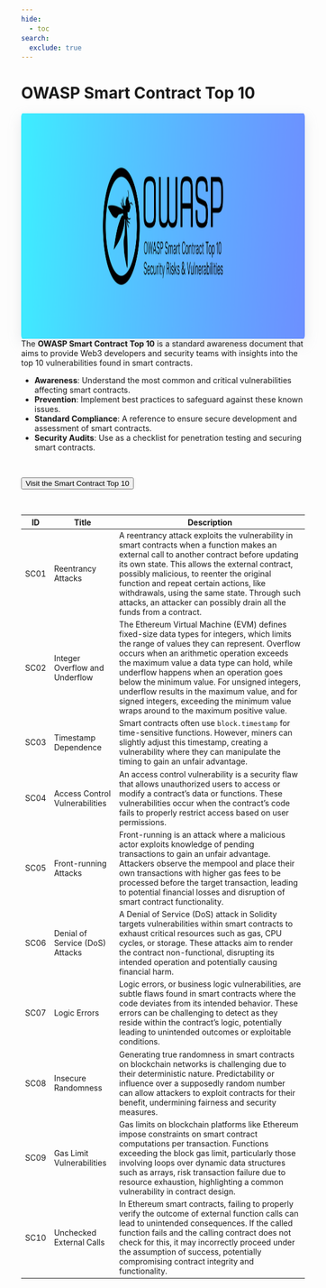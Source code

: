 ```yaml
---
hide:
  - toc
search:
  exclude: true
---
```


# OWASP Smart Contract Top 10

<img src="../assets/sctop10.png" 
     align="right" 
     style="border-radius: 3px; margin-left: 5em; box-shadow: rgba(149, 157, 165, 0.2) 0px 8px 24px;" 
     width="550px" 
     height="400px">


The **OWASP Smart Contract Top 10** is a standard awareness document that aims to provide Web3 developers and security teams with insights into the top 10 vulnerabilities found in smart contracts.

- **Awareness**: Understand the most common and critical vulnerabilities affecting smart contracts.
- **Prevention**: Implement best practices to safeguard against these known issues.
- **Standard Compliance**: A reference to ensure secure development and assessment of smart contracts.
- **Security Audits**: Use as a checklist for penetration testing and securing smart contracts.

<br>

<button class="scs-button" onclick="window.location.href='https://owasp.org/www-project-smart-contract-top-10/';"> Visit the Smart Contract Top 10</button>

<br>

| **ID**  | **Title**                           | **Description**                                                                                                                                                                                                                                  |
|---------|-------------------------------------|--------------------------------------------------------------------------------------------------------------------------------------------------------------------------------------------------------------------------------------------------|
| SC01    | Reentrancy Attacks                 | A reentrancy attack exploits the vulnerability in smart contracts when a function makes an external call to another contract before updating its own state. This allows the external contract, possibly malicious, to reenter the original function and repeat certain actions, like withdrawals, using the same state. Through such attacks, an attacker can possibly drain all the funds from a contract. |
| SC02    | Integer Overflow and Underflow     | The Ethereum Virtual Machine (EVM) defines fixed-size data types for integers, which limits the range of values they can represent. Overflow occurs when an arithmetic operation exceeds the maximum value a data type can hold, while underflow happens when an operation goes below the minimum value. For unsigned integers, underflow results in the maximum value, and for signed integers, exceeding the minimum value wraps around to the maximum positive value. |
| SC03    | Timestamp Dependence               | Smart contracts often use `block.timestamp` for time-sensitive functions. However, miners can slightly adjust this timestamp, creating a vulnerability where they can manipulate the timing to gain an unfair advantage.                         |
| SC04    | Access Control Vulnerabilities     | An access control vulnerability is a security flaw that allows unauthorized users to access or modify a contract’s data or functions. These vulnerabilities occur when the contract’s code fails to properly restrict access based on user permissions. |
| SC05    | Front-running Attacks              | Front-running is an attack where a malicious actor exploits knowledge of pending transactions to gain an unfair advantage. Attackers observe the mempool and place their own transactions with higher gas fees to be processed before the target transaction, leading to potential financial losses and disruption of smart contract functionality. |
| SC06    | Denial of Service (DoS) Attacks    | A Denial of Service (DoS) attack in Solidity targets vulnerabilities within smart contracts to exhaust critical resources such as gas, CPU cycles, or storage. These attacks aim to render the contract non-functional, disrupting its intended operation and potentially causing financial harm. |
| SC07    | Logic Errors                       | Logic errors, or business logic vulnerabilities, are subtle flaws found in smart contracts where the code deviates from its intended behavior. These errors can be challenging to detect as they reside within the contract’s logic, potentially leading to unintended outcomes or exploitable conditions. |
| SC08    | Insecure Randomness                | Generating true randomness in smart contracts on blockchain networks is challenging due to their deterministic nature. Predictability or influence over a supposedly random number can allow attackers to exploit contracts for their benefit, undermining fairness and security measures. |
| SC09    | Gas Limit Vulnerabilities          | Gas limits on blockchain platforms like Ethereum impose constraints on smart contract computations per transaction. Functions exceeding the block gas limit, particularly those involving loops over dynamic data structures such as arrays, risk transaction failure due to resource exhaustion, highlighting a common vulnerability in contract design. |
| SC10    | Unchecked External Calls           | In Ethereum smart contracts, failing to properly verify the outcome of external function calls can lead to unintended consequences. If the called function fails and the calling contract does not check for this, it may incorrectly proceed under the assumption of success, potentially compromising contract integrity and functionality. |
